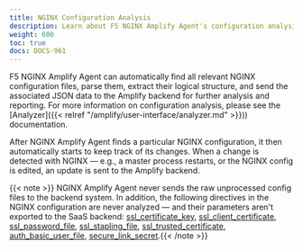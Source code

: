 ```yaml
---
title: NGINX Configuration Analysis
description: Learn about F5 NGINX Amplify Agent's configuration analysis feature.
weight: 600
toc: true
docs: DOCS-961
---
```



F5 NGINX Amplify Agent can automatically find all relevant NGINX configuration files, parse them, extract their logical structure, and send the associated JSON data to the Amplify backend for further analysis and reporting. For more information on configuration analysis, please see the [Analyzer]({{< relref "/amplify/user-interface/analyzer.md" >}})) documentation.

After NGINX Amplify Agent finds a particular NGINX configuration, it then automatically starts to keep track of its changes. When a change is detected with NGINX — e.g., a master process restarts, or the NGINX config is edited, an update is sent to the Amplify backend.

{{< note >}} NGINX Amplify Agent never sends the raw unprocessed config files to the backend system. In addition, the following directives in the NGINX configuration are never analyzed — and their parameters aren't exported to the SaaS backend:
[ssl_certificate_key](http://nginx.org/en/docs/mail/ngx_mail_ssl_module.html#ssl_certificate_key), [ssl_client_certificate](http://nginx.org/en/docs/mail/ngx_mail_ssl_module.html#ssl_client_certificate), [ssl_password_file](http://nginx.org/en/docs/mail/ngx_mail_ssl_module.html#ssl_password_file), [ssl_stapling_file](http://nginx.org/en/docs/http/ngx_http_ssl_module.html#ssl_stapling_file), [ssl_trusted_certificate](http://nginx.org/en/docs/http/ngx_http_ssl_module.html#ssl_trusted_certificate), [auth_basic_user_file](http://nginx.org/en/docs/http/ngx_http_auth_basic_module.html#auth_basic_user_file), [secure_link_secret](http://nginx.org/en/docs/http/ngx_http_secure_link_module.html#secure_link_secret).{{< /note >}}
